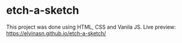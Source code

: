 # etch-a-sketch
This project was done using HTML, CSS and Vanila JS. Live preview: https://elvinasn.github.io/etch-a-sketch/